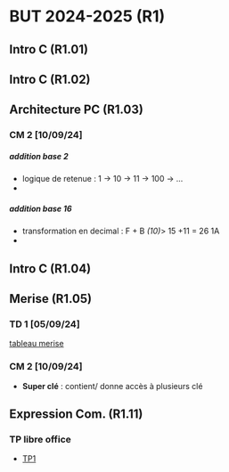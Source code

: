 
# BUT 2024-2025 (R1)

## Intro C (R1.01)

## Intro C (R1.02)

## Architecture PC (R1.03)

### CM 2 [10/09/24]
##### addition base 2
- logique de retenue : 1 -> 10 -> 11 -> 100 -> ...
- 
##### addition base 16
- transformation en decimal : F + B *(10)*> 15 +11 = 26  1A 
- 

## Intro C (R1.04)

## Merise (R1.05)

### TD 1 [05/09/24]

[tableau merise](./merise/merise.ods)


### CM 2 [10/09/24]

 - **Super clé** : contient/ donne accès à plusieurs clé


## Expression Com. (R1.11)
 
### TP libre office

- [TP1](./R1.11/TP1.odt)

<!--stackedit_data:
eyJoaXN0b3J5IjpbLTE5NTI3ODcxNTcsNTUzNzU4MTExLC0yMT
MyNDcxNzYyLC0xNTI2NjE2OTIxLDE4MjYxNTc3MTAsMTU4MzI3
Nzc4NiwxNjIyOTMzMDM2LC0xNjcyOTExMzc0LDE3MjM1NzE5OD
QsLTc3NTkzNjk4NCwtMzk2NTk3MDU0LC0xNDk0OTUwMzkyLDMx
Mjg5OTg4NiwxMDE2NTU1NTk5XX0=
-->